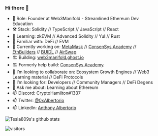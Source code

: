 ### Hi there 👋

<!--
**tesla809/tesla809** is a ✨ _special_ ✨ repository because its `README.md` (this file) appears on your GitHub profile.
-->
- 🔭  Role: Founder at Web3Manifold - Streamlined Ethereum Dev Education
- 🛠  Stack: Solidity // TypeScript // JavaScript // React
- 📖  Learning: zkEVM // Advanced Solidity // Yul // Rust
- 🤹‍ Familiar with: DeFi // EVM 
- 🎯  Currently working on: [MetaMask](https://metamask.io/) // [ConsenSys Academy](https://learn.consensys.net/index) // [EthBuilders](https://www.meetup.com/ethbuilders/) // [BUIDL](https://www.meetup.com/pro/BUIDL/) // [AirSwap](https://github.com/airswap)
- 🏗️  Building: [web3manifold.ghost.io](web3manifold.ghost.io)
- 🏗️  Formerly help build: [ConsenSys Academy](https://github.com/ConsenSys-Academy/Blockchain-Developer-Bootcamp)
- 🏓  I’m looking to collaborate on: Ecosystem Growth Engines // Web3 Learning material // DeFi Protocols
- 🔮  I’m looking for: Developers // Community Managers // DeFi Degens
- 💬  Ask me about: Learning about Ethereum
- 📫  Discord: CryptoHamilton#1337
- 📫  Twitter: [@0xAlbertorio](https://twitter.com/0xAlbertorio)
- 📫  LinkedIn: [Anthony Albertorio](https://www.linkedin.com/in/anthonyalbertorio/)

![Tesla809s's github stats](https://github-readme-stats.vercel.app/api?username=tesla809&show_icons=true&theme=tokyonight)


![visitors](https://visitor-badge.glitch.me/badge?page_id=tesla809)


